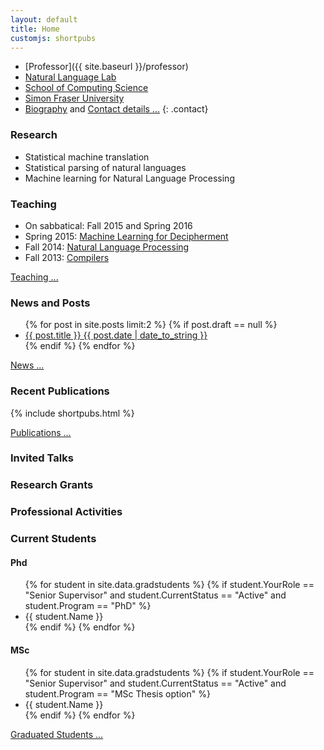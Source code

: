 ```yaml
---
layout: default
title: Home
customjs: shortpubs
---
```


* [Professor]({{ site.baseurl }}/professor)
* [Natural Language Lab](http://natlang.cs.sfu.ca)
* [School of Computing Science](http://www.cs.sfu.ca/)
* [Simon Fraser University](http://www.sfu.ca)
* <span class="moreinfo"><a href="{{ site.baseurl }}/biography">Biography</a> and <a href="{{ site.baseurl }}/contact">Contact details ...</a></span>
{: .contact}

### Research

* Statistical machine translation
* Statistical parsing of natural languages
* Machine learning for Natural Language Processing

### Teaching

* On sabbatical: Fall 2015 and Spring 2016
* Spring 2015: [Machine Learning for Decipherment](http://anoopsarkar.github.io/decipherment-class/)
* Fall 2014: [Natural Language Processing](http://anoopsarkar.github.io/nlp-class/)
* Fall 2013: [Compilers](http://www.cs.sfu.ca/~anoop/teaching/CMPT-379-Fall-2013/)
<p><span class="moreinfo"><a href="{{ site.baseurl }}/teaching">Teaching ...</a></span></p>

### News and Posts

<ul class="posts">
  {% for post in site.posts limit:2 %}
    {% if post.draft == null %}
      <li>
        <a href="{{ post.url }}">
          <div>
            <span class="title">{{ post.title }}</span>
            <span class="date">{{ post.date | date_to_string }}</span>
          </div>
        </a>
      </li>
    {% endif %}
  {% endfor %}
</ul>
<p><span class="moreinfo"><a href="{{ site.baseurl }}/news">News ...</a></span></p>

### Recent Publications

{% include shortpubs.html %}

<p><span class="moreinfo"><a href="{{ site.baseurl }}/publications">Publications ...</a></span></p>

### Invited Talks

### Research Grants

### Professional Activities

### Current Students

#### Phd

<ul>
{% for student in site.data.gradstudents %}
    {% if student.YourRole == "Senior Supervisor" and student.CurrentStatus == "Active" and student.Program == "PhD" %}
        <li>{{ student.Name }}</li>
    {% endif %}
{% endfor %}
</ul>

#### MSc

<ul>
{% for student in site.data.gradstudents %}
    {% if student.YourRole == "Senior Supervisor" and student.CurrentStatus == "Active" and student.Program == "MSc Thesis option" %}
        <li>{{ student.Name }}</li>
    {% endif %}
{% endfor %}
</ul>

<p><span class="moreinfo"><a href="{{ site.baseurl }}/grads">Graduated Students ...</a></span></p>

